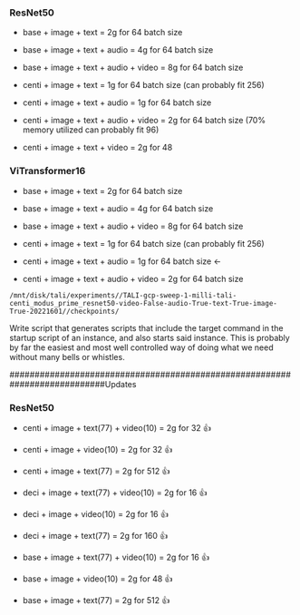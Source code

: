 ### ResNet50

- base + image + text = 2g for 64 batch size
- base + image + text + audio = 4g for 64 batch size
- base + image + text + audio + video = 8g for 64 batch size

- centi + image + text = 1g for 64 batch size (can probably fit 256)
- centi + image + text + audio = 1g for 64 batch size
- centi + image + text + audio + video = 2g for 64 batch size (70% memory utilized can probably fit 96)
- centi + image + text + video = 2g for 48

### ViTransformer16

- base + image + text = 2g for 64 batch size
- base + image + text + audio = 4g for 64 batch size
- base + image + text + audio + video = 8g for 64 batch size

- centi + image + text = 1g for 64 batch size (can probably fit 256)
- centi + image + text + audio = 1g for 64 batch size <-
- centi + image + text + audio + video = 2g for 64 batch size 


````
/mnt/disk/tali/experiments//TALI-gcp-sweep-1-milli-tali-centi_modus_prime_resnet50-video-False-audio-True-text-True-image-True-20221601//checkpoints/
````

Write script that generates scripts that include the target command in the startup script of an instance, and also starts said instance. This is probably by far the easiest and most well controlled way of doing what we need without many bells or whistles.


###########################################################################Updates

### ResNet50

- centi + image + text(77) + video(10) = 2g for 32 👍
- centi + image + video(10) = 2g for 32 👍
- centi + image + text(77) = 2g for 512 👍

- deci + image + text(77) + video(10) = 2g for 16 👍
- deci + image + video(10) = 2g for 16 👍
- deci + image + text(77) = 2g for 160 👍

- base + image + text(77) + video(10) = 2g for 16 👍
- base + image + video(10) = 2g for 48 👍
- base + image + text(77) = 2g for 512 👍

